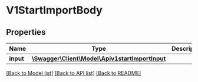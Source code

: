 # V1StartImportBody

## Properties
Name | Type | Description | Notes
------------ | ------------- | ------------- | -------------
**input** | [**\Swagger\Client\Model\Apiv1startImportInput**](Apiv1startImportInput.md) |  | 

[[Back to Model list]](../../README.md#documentation-for-models) [[Back to API list]](../../README.md#documentation-for-api-endpoints) [[Back to README]](../../README.md)

